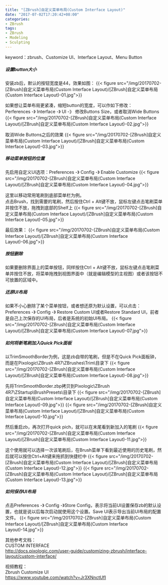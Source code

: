 ```yaml
---
title: "[ZBrush]自定义菜单布局(Custom Interface Layout)"
date: "2017-07-02T17:20:42+08:00"
categories:
- ZBrush
tags:
- ZBrush
- Modeling
- Sculpting
--- 
```


keyword：zbrush、Customize UI、Interface Layout、Menu Button

##### 设置button大小
安装zb后，默认的按钮宽度是44，效果如图：
{{< figure src="/img/20170702-[ZBrush]自定义菜单布局(Custom Interface Layout)/[ZBrush]自定义菜单布局(Custom Interface Layout)-01.jpg">}}

如果想让菜单布局更紧凑，缩短button的宽度，可以作如下修改：  
Perferences -》 Interface -》 UI -》 修改Buttons Size，或者取消Wide Buttons
{{< figure src="/img/20170702-[ZBrush]自定义菜单布局(Custom Interface Layout)/[ZBrush]自定义菜单布局(Custom Interface Layout)-02.jpg">}}

取消Wide Buttons之后的效果
{{< figure src="/img/20170702-[ZBrush]自定义菜单布局(Custom Interface Layout)/[ZBrush]自定义菜单布局(Custom Interface Layout)-03.jpg">}}

##### 移动菜单按钮的位置
先启用自定义UI选项：Preferences -》 Config -》 Enable Customize
{{< figure src="/img/20170702-[ZBrush]自定义菜单布局(Custom Interface Layout)/[ZBrush]自定义菜单布局(Custom Interface Layout)-04.jpg">}}

这里以移动常用笔刷到底部菜单栏为例。  
点击Brush，找到需要的笔刷，然后按住Ctrl + Alt键不放，鼠标左键点击笔刷菜单并按住不放，拖拽到底部的Shelf上
{{< figure src="/img/20170702-[ZBrush]自定义菜单布局(Custom Interface Layout)/[ZBrush]自定义菜单布局(Custom Interface Layout)-05.jpg">}}

最后效果：
{{< figure src="/img/20170702-[ZBrush]自定义菜单布局(Custom Interface Layout)/[ZBrush]自定义菜单布局(Custom Interface Layout)-06.jpg">}}

##### 按钮删除
如果要删除界面上的菜单按钮，同样按住Ctrl + Alt键不放，鼠标左键点击笔刷菜单并按住不放，将菜单拖拽到视图界面中（就是编辑模型的主视图）或者该按钮不可放置的区域中。


##### 还原UI布局
如果不小心删除了某个菜单按钮，或者想还原为默认设置，可以点击：  
Preferences -》 Config -》 Restore Custom UI或者Restore Standard UI，前者是自己上次保存的UI布局，后者是系统的初始UI布局。
{{< figure src="/img/20170702-[ZBrush]自定义菜单布局(Custom Interface Layout)/[ZBrush]自定义菜单布局(Custom Interface Layout)-07.jpg">}}

##### 如何将新笔刷加入Quick Pick面板
以TrimSmoothBorder为例，这是zb自带的笔刷，但是不在Quick Pick面板钟，而是在Pixologic\ZBrush 4R7\ZBrushes\Trim\目录下
{{< figure src="/img/20170702-[ZBrush]自定义菜单布局(Custom Interface Layout)/[ZBrush]自定义菜单布局(Custom Interface Layout)-08.jpg">}}

先将TrimSmoothBorder.zbp拷贝到Pixologic\ZBrush 4R7\ZStartup\BrushPresets\目录下
{{< figure src="/img/20170702-[ZBrush]自定义菜单布局(Custom Interface Layout)/[ZBrush]自定义菜单布局(Custom Interface Layout)-09.jpg">}}
{{< figure src="/img/20170702-[ZBrush]自定义菜单布局(Custom Interface Layout)/[ZBrush]自定义菜单布局(Custom Interface Layout)-10.jpg">}}

然后重启zb，再次打开quick pich，就可以在末尾看到新加入的笔刷
{{< figure src="/img/20170702-[ZBrush]自定义菜单布局(Custom Interface Layout)/[ZBrush]自定义菜单布局(Custom Interface Layout)-11.jpg">}}

这个使用就可以选择一次该笔刷后，在Brush菜单下看到最近使用的历史笔刷，然后就可以按住Ctrl+Alt键来拖抓到快捷栏中
{{< figure src="/img/20170702-[ZBrush]自定义菜单布局(Custom Interface Layout)/[ZBrush]自定义菜单布局(Custom Interface Layout)-12.jpg">}}
{{< figure src="/img/20170702-[ZBrush]自定义菜单布局(Custom Interface Layout)/[ZBrush]自定义菜单布局(Custom Interface Layout)-13.jpg">}}

##### 如何保存UI布局
点击Preferences -》 Config -》Store Config，表示将当前UI设置保存zb的默认设置，也就是说以后每次启动就使用这个设置。Save UI表示导出当前UI布局的配置文件。
{{< figure src="/img/20170702-[ZBrush]自定义菜单布局(Custom Interface Layout)/[ZBrush]自定义菜单布局(Custom Interface Layout)-14.jpg">}}

其他参考文档：  
CUSTOM INTERFACE  
http://docs.pixologic.com/user-guide/customizing-zbrush/interface-layout/custom-interface/

视频教程：  
Zbrush Customize UI  
https://www.youtube.com/watch?v=Jr3XNnctUfI